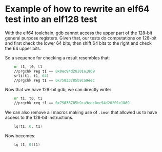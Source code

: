 # Example of how to rewrite an elf64 test into an elf128 test

With the elf64 toolchain, gdb cannot access the upper part of the 128-bit general purpose registers.
Given that, our tests do computations on 128-bit and first check the lower 64 bits, then shift 64 bits to the right and check the 64 upper bits.

So a sequence for checking a result resembles that:
```asm
    or t1, t0, t1
    //prgchk reg t1 == 0x0ec94d28201e1869
    srli(t1, t1, 64)
    //prgchk reg t1 == 0x75033785b9ca9eec
```

Now that we have 128-bit gdb, we can directly write:
```asm
    or t1, t0, t1
    //prgchk reg t1 == 0x75033785b9ca9eec0ec94d28201e1869
```

We can also remove all macros making use of `.insn` that allowed us to have access to the 128-bit instructions.
```asm
    lq(t1, 0, t1)
```
Now becomes:
```asm
    lq t1, 0(t1)
```
